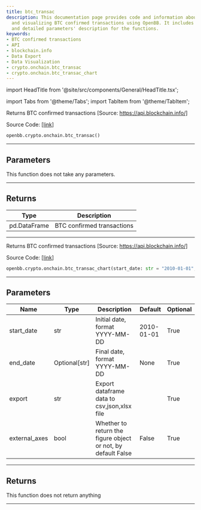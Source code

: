```yaml
---
title: btc_transac
description: This documentation page provides code and information about retrieving
  and visualizing BTC confirmed transactions using OpenBB. It includes python code
  and detailed parameters' description for the functions.
keywords:
- BTC confirmed transactions
- API
- blockchain.info
- Data Export
- Data Visualization
- crypto.onchain.btc_transac
- crypto.onchain.btc_transac_chart
---
```


import HeadTitle from '@site/src/components/General/HeadTitle.tsx';

<HeadTitle title="crypto.onchain.btc_transac - Reference | OpenBB SDK Docs" />

import Tabs from '@theme/Tabs';
import TabItem from '@theme/TabItem';

<Tabs>
<TabItem value="model" label="Model" default>

Returns BTC confirmed transactions [Source: https://api.blockchain.info/]

Source Code: [[link](https://github.com/OpenBB-finance/OpenBBTerminal/tree/main/openbb_terminal/cryptocurrency/onchain/blockchain_model.py#L99)]

```python wordwrap
openbb.crypto.onchain.btc_transac()
```

---

## Parameters

This function does not take any parameters.

---

## Returns

| Type | Description |
| ---- | ----------- |
| pd.DataFrame | BTC confirmed transactions |
---



</TabItem>
<TabItem value="view" label="Chart">

Returns BTC confirmed transactions [Source: https://api.blockchain.info/]

Source Code: [[link](https://github.com/OpenBB-finance/OpenBBTerminal/tree/main/openbb_terminal/cryptocurrency/onchain/blockchain_view.py#L74)]

```python wordwrap
openbb.crypto.onchain.btc_transac_chart(start_date: str = "2010-01-01", end_date: Optional[str] = None, export: str = "", sheet_name: Optional[str] = None, external_axes: bool = False)
```

---

## Parameters

| Name | Type | Description | Default | Optional |
| ---- | ---- | ----------- | ------- | -------- |
| start_date | str | Initial date, format YYYY-MM-DD | 2010-01-01 | True |
| end_date | Optional[str] | Final date, format YYYY-MM-DD | None | True |
| export | str | Export dataframe data to csv,json,xlsx file |  | True |
| external_axes | bool | Whether to return the figure object or not, by default False | False | True |


---

## Returns

This function does not return anything

---



</TabItem>
</Tabs>